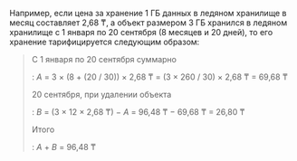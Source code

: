 Например, если цена за хранение 1&nbsp;ГБ данных в ледяном хранилище в месяц составляет 2,68&nbsp;₸, а объект размером 3&nbsp;ГБ хранился в ледяном хранилище с 1 января по 20 сентября (8 месяцев и 20 дней), то его хранение тарифицируется следующим образом:

> С 1 января по 20 сентября суммарно
>
> : _A_ = 3 × (8 + (20 / 30)) × 2,68&nbsp;₸ = (3 × 260 / 30) × 2,68&nbsp;₸ = 69,68&nbsp;₸
>
> 20 сентября, при удалении объекта
>
> : _B_ = (3 × 12 × 2,68&nbsp;₸) − _A_ = 96,48&nbsp;₸ − 69,68&nbsp;₸ = 26,80&nbsp;₸
>
> Итого
>
> : _A_ + _B_ = 96,48&nbsp;₸